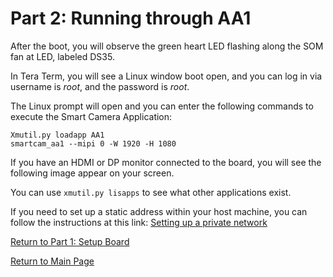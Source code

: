 # Part 2: Running through AA1


After the boot, you will observe the green heart LED flashing along the SOM fan at LED, labeled DS35.

In Tera Term, you will see a Linux window boot open, and you can log in via username is *root*, and the password is *root*.

The Linux prompt will open and you can enter the following commands to execute the Smart Camera Application:

```
Xmutil.py loadapp AA1
smartcam_aa1 --mipi 0 -W 1920 -H 1080 
```

If you have an HDMI or DP monitor connected to the board, you will see the following image appear on your screen.


You can use `xmutil.py lisapps` to see what other applications exist. 

If you need to set up a static address within your host machine, you can follow the instructions at this link:
[Setting up a private network](https://xilinx.github.io/vck190-base-trd/build/html/run.html#setting-a-private-network) 

[Return to Part 1: Setup Board](https://github.com/Xilinx/Xilinx_KV260_Workshop/blob/main/Part%201:%20Setup%20Board.md)

[Return to Main Page](https://github.com/Xilinx/Xilinx_KV260_Workshop)
